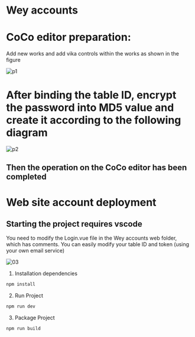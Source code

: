 # Wey accounts

# CoCo editor preparation:
Add new works and add vika controls within the works as shown in the figure

![p1](https://github.com/WeyStudio/account/assets/122614217/bca7b270-beaf-460e-8b49-722466869082)

# After binding the table ID, encrypt the password into MD5 value and create it according to the following diagram

![p2](https://github.com/WeyStudio/account/assets/122614217/19f87585-1f2c-4627-943d-78a485997f0e)

## Then the operation on the CoCo editor has been completed

# Web site account deployment
## Starting the project requires vscode
 
You need to modify the Login.vue file in the Wey accounts web folder, which has comments. You can easily modify your table ID and token (using your own email service)

![03](https://github.com/WeyStudio/account/assets/122614217/07e0889c-6ff5-4d42-b0b6-1dcabc6d8658)


1. Installation dependencies
```bash
npm install
```

2. Run Project
```bash
npm run dev
```

3. Package Project
```bash
npm run build
```
